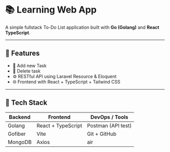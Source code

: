 # 📚 Learning Web App

A simple fullstack To-Do List application built with **Go (Golang)** and **React TypeScript**.

---

## 🚀 Features

- 📖 Add new Task
- 🔗 Delete task
- ⚙️ RESTful API using Laravel Resource & Eloquent
- 🌐 Frontend with React + TypeScript + Tailwind CSS

---

## 🧱 Tech Stack

| Backend        | Frontend           | DevOps / Tools     |
|----------------|--------------------|--------------------|
| Golang         | React + TypeScript | Postman (API test) |
| Gofiber        | Vite               | Git + GitHub       |
| MongoDB        | Axios              | air                |


